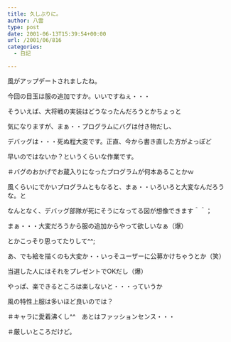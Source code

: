 ```yaml
---
title: 久しぶりに。
author: 八雲
type: post
date: 2001-06-13T15:39:54+00:00
url: /2001/06/816
categories:
  - 日記

---
```

風がアップデートされましたね。
  
今回の目玉は服の追加ですか。いいですねぇ・・・
  
そういえば、大将戦の実装はどうなったんだろうとかちょっと
  
気になりますが、まぁ・・プログラムにバグは付き物だし、
  
デバッグは・・・死ぬ程大変です。正直、今から書き直した方がよっぽど
  
早いのではないか？というくらいな作業です。
  
＃バグのおかげでお蔵入りになったプログラムが何本あることかｗ
  
風くらいにでかいプログラムともなると、まぁ・・いろいろと大変なんだろうな。と
  
なんとなく、デバッグ部隊が死にそうになってる図が想像できます＾＾；
  
まぁ・・・大変だろうから服の追加からやって欲しいなぁ（爆）
  
とかこっそり思ってたりして^^;
  
あ、でも絵を描くのも大変か・・いっそユーザーに公募かけちゃうとか（笑）
  
当選した人にはそれをプレゼントでOKだし（爆）
  
やっぱ、楽できるところは楽しないと・・・っていうか
  
風の特性上服は多いほど良いのでは？
  
＃キャラに愛着沸くし^^　あとはファッションセンス・・・
  
＃厳しいところだけど。